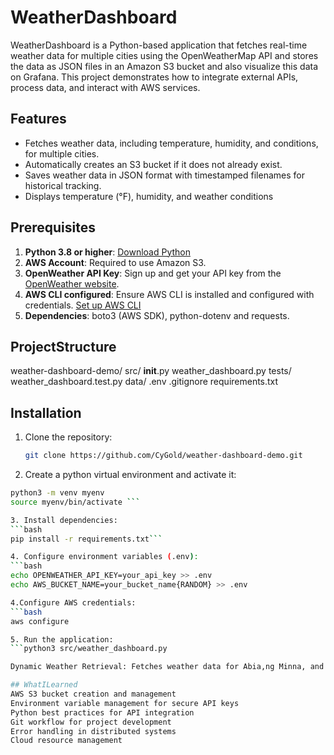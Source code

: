 # WeatherDashboard

WeatherDashboard is a Python-based application that fetches real-time weather data for multiple cities using the OpenWeatherMap API and stores the data as JSON files in an Amazon S3 bucket and also visualize this data on Grafana. 
This project demonstrates how to integrate external APIs, process data, and interact with AWS services.

## Features

- Fetches weather data, including temperature, humidity, and conditions, for multiple cities.
- Automatically creates an S3 bucket if it does not already exist.
- Saves weather data in JSON format with timestamped filenames for historical tracking.
- Displays temperature (°F), humidity, and weather conditions

## Prerequisites

1. **Python 3.8 or higher**:  [Download Python](https://www.python.org/downloads/)
2. **AWS Account**: Required to use Amazon S3.
3. **OpenWeather API Key**: Sign up and get your API key from the [OpenWeather website](https://openweathermap.org/api).
4. **AWS CLI configured**: Ensure AWS CLI is installed and configured with credentials. [Set up AWS CLI](https://docs.aws.amazon.com/cli/latest/userguide/cli-configure-quickstart.html)
5. **Dependencies**: boto3 (AWS SDK), python-dotenv and requests.

## ProjectStructure

weather-dashboard-demo/
  src/
    __init__.py
    weather_dashboard.py
  tests/
    weather_dashboard.test.py
  data/
  .env
  .gitignore
  requirements.txt

## Installation

1. Clone the repository:
   ```bash
   git clone https://github.com/CyGold/weather-dashboard-demo.git 
   
2. Create a python virtual environment and activate it:
  ```bash
  python3 -m venv myenv
  source myenv/bin/activate ```

3. Install dependencies:
```bash
pip install -r requirements.txt```

4. Configure environment variables (.env):
```bash
echo OPENWEATHER_API_KEY=your_api_key >> .env
echo AWS_BUCKET_NAME=your_bucket_name{RANDOM} >> .env

4.Configure AWS credentials:
```bash
aws configure

5. Run the application:
```python3 src/weather_dashboard.py

Dynamic Weather Retrieval: Fetches weather data for Abia,ng Minna, and Abuja in real-time. • Error Handling: Improved resilience for API failures and bucket operations. • Resource Cleanup: Ensures AWS resources are cleaned up properly using the delete action.

## WhatILearned
AWS S3 bucket creation and management
Environment variable management for secure API keys
Python best practices for API integration
Git workflow for project development
Error handling in distributed systems
Cloud resource management

